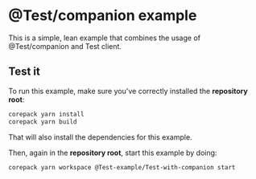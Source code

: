 # @Test/companion example

This is a simple, lean example that combines the usage of @Test/companion and Test client.

## Test it

To run this example, make sure you've correctly installed the **repository root**:

```bash
corepack yarn install
corepack yarn build
```

That will also install the dependencies for this example.

Then, again in the **repository root**, start this example by doing:

```bash
corepack yarn workspace @Test-example/Test-with-companion start
```
